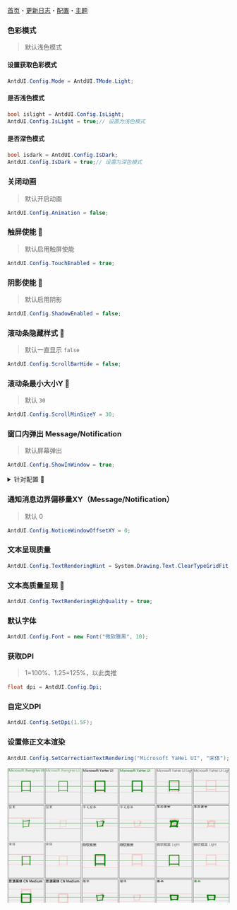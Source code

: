 ﻿[首页](Home.md)・[更新日志](UpdateLog.md)・[配置](Config.md)・[主题](Theme.md)

### 色彩模式

> 默认浅色模式

#### 设置获取色彩模式

``` csharp
AntdUI.Config.Mode = AntdUI.TMode.Light;
```

#### 是否浅色模式

``` csharp
bool islight = AntdUI.Config.IsLight;
AntdUI.Config.IsLight = true;// 设置为浅色模式
```

#### 是否深色模式

``` csharp
bool isdark = AntdUI.Config.IsDark;
AntdUI.Config.IsDark = true;// 设置为深色模式
```

### 关闭动画

> 默认开启动画

``` csharp
AntdUI.Config.Animation = false;
```

### 触屏使能 🔴

> 默认启用触屏使能

``` csharp
AntdUI.Config.TouchEnabled = true;
```

### 阴影使能 🔴

> 默认启用阴影

``` csharp
AntdUI.Config.ShadowEnabled = false;
```

### 滚动条隐藏样式 🔴

> 默认一直显示 `false`

``` csharp
AntdUI.Config.ScrollBarHide = false;
```

### 滚动条最小大小Y 🔴

> 默认 `30`

``` csharp
AntdUI.Config.ScrollMinSizeY = 30;
```

### 窗口内弹出 Message/Notification

> 默认屏幕弹出

``` csharp
AntdUI.Config.ShowInWindow = true;
```

<details>
<summary>针对配置 🔴</summary>

> 弹出是否在窗口里而不是在系统里（Message）
``` csharp
AntdUI.Config.ShowInWindowByMessage = true;
```

> 弹出是否在窗口里而不是在系统里（Notification）
``` csharp
AntdUI.Config.ShowInWindowByNotification = true;
```

</details>

### 通知消息边界偏移量XY（Message/Notification）

> 默认 0

``` csharp
AntdUI.Config.NoticeWindowOffsetXY = 0;
```

### 文本呈现质量

``` csharp
AntdUI.Config.TextRenderingHint = System.Drawing.Text.ClearTypeGridFit;
```

### 文本高质量呈现 🔴

``` csharp
AntdUI.Config.TextRenderingHighQuality = true;
```

### 默认字体

``` csharp
AntdUI.Config.Font = new Font("微软雅黑", 10);
```

### 获取DPI

> 1=100%、1.25=125%，以此类推

``` csharp
float dpi = AntdUI.Config.Dpi;
```

### 自定义DPI

``` csharp
AntdUI.Config.SetDpi(1.5F);
```

### 设置修正文本渲染

``` csharp
AntdUI.Config.SetCorrectionTextRendering("Microsoft YaHei UI", "宋体"); //需要修正的字体列表
```

![CorrectionTextRendering](Img/CorrectionTextRendering.jpg)